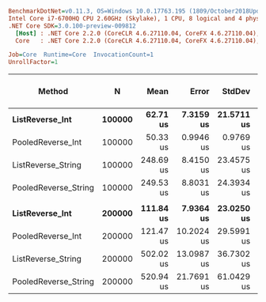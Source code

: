 ``` ini

BenchmarkDotNet=v0.11.3, OS=Windows 10.0.17763.195 (1809/October2018Update/Redstone5)
Intel Core i7-6700HQ CPU 2.60GHz (Skylake), 1 CPU, 8 logical and 4 physical cores
.NET Core SDK=3.0.100-preview-009812
  [Host] : .NET Core 2.2.0 (CoreCLR 4.6.27110.04, CoreFX 4.6.27110.04), 64bit RyuJIT
  Core   : .NET Core 2.2.0 (CoreCLR 4.6.27110.04, CoreFX 4.6.27110.04), 64bit RyuJIT

Job=Core  Runtime=Core  InvocationCount=1  
UnrollFactor=1  

```
|               Method |      N |      Mean |      Error |     StdDev |    Median | Ratio | RatioSD | Gen 0/1k Op | Gen 1/1k Op | Gen 2/1k Op | Allocated Memory/Op |
|--------------------- |------- |----------:|-----------:|-----------:|----------:|------:|--------:|------------:|------------:|------------:|--------------------:|
|      **ListReverse_Int** | **100000** |  **62.71 us** |  **7.3159 us** | **21.5711 us** |  **50.66 us** |  **1.00** |    **0.00** |           **-** |           **-** |           **-** |                   **-** |
|    PooledReverse_Int | 100000 |  50.33 us |  0.9946 us |  0.9769 us |  50.01 us |  0.83 |    0.24 |           - |           - |           - |                   - |
|   ListReverse_String | 100000 | 248.69 us |  8.4150 us | 23.4575 us | 236.17 us |  4.32 |    1.16 |           - |           - |           - |                   - |
| PooledReverse_String | 100000 | 249.53 us |  8.8031 us | 24.3934 us | 236.11 us |  4.33 |    1.17 |           - |           - |           - |                   - |
|                      |        |           |            |            |           |       |         |             |             |             |                     |
|      **ListReverse_Int** | **200000** | **111.84 us** |  **7.9364 us** | **23.0250 us** |  **97.56 us** |  **1.00** |    **0.00** |           **-** |           **-** |           **-** |                   **-** |
|    PooledReverse_Int | 200000 | 121.47 us | 10.2024 us | 29.5991 us | 101.19 us |  1.12 |    0.33 |           - |           - |           - |                   - |
|   ListReverse_String | 200000 | 502.02 us | 13.0987 us | 36.7302 us | 487.19 us |  4.65 |    0.90 |           - |           - |           - |                   - |
| PooledReverse_String | 200000 | 520.94 us | 21.7691 us | 61.0429 us | 497.46 us |  4.83 |    1.06 |           - |           - |           - |                   - |
